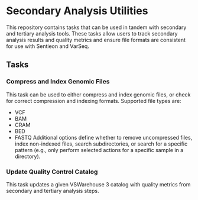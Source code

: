 # Secondary Analysis Utilities

This repository contains tasks that can be used in tandem with secondary and tertiary analysis tools. These tasks allow users to track secondary analysis results and quality metrics and ensure file formats are consistent for use with Sentieon and VarSeq. 

## Tasks

### Compress and Index Genomic Files

This task can be used to either compress and index genomic files, or check for correct compression and indexing formats. Supported file types are: 
- VCF
- BAM
- CRAM
- BED
- FASTQ
Additional options define whether to remove uncompressed files, index non-indexed files, search subdirectories, or search for a specific pattern (e.g., only perform selected actions for a specific sample in a directory).

### Update Quality Control Catalog

This task updates a given VSWarehouse 3 catalog with quality metrics from secondary and tertiary analysis steps. 
